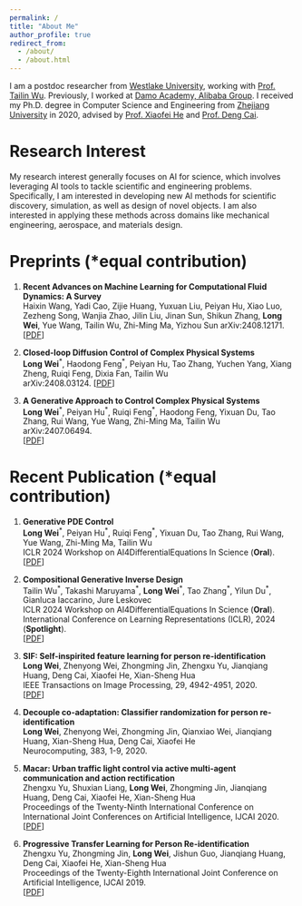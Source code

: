 ```yaml
---
permalink: /
title: "About Me"
author_profile: true
redirect_from: 
  - /about/
  - /about.html
---
```


<!-- # About Me -->
I am a postdoc researcher from [Westlake University](https://en.westlake.edu.cn/), working with [Prof. Tailin Wu](https://tailin.org/). Previously, I worked at [Damo Academy, Alibaba Group](https://damo.alibaba.com/?language=en). I received my Ph.D. degree in Computer Science and Engineering from [Zhejiang University](https://www.zju.edu.cn/english/) in 2020, advised by [Prof. Xiaofei He](http://www.cad.zju.edu.cn/home/xiaofeihe/) and [Prof. Deng Cai](http://www.cad.zju.edu.cn/home/dengcai/).


# Research Interest
My research interest generally focuses on AI for science, which involves leveraging AI tools to tackle scientific and engineering problems. Specifically, I am interested in developing new AI methods for scientific discovery, simulation, as well as design of novel objects. I am also interested in applying these methods across domains like mechanical engineering, aerospace, and materials design. 
<!-- Additionally, I have a keen interest in generative AI. -->

# Preprints (*equal contribution)

1. **Recent Advances on Machine Learning for Computational Fluid Dynamics: A Survey**  
Haixin Wang, Yadi Cao, Zijie Huang, Yuxuan Liu, Peiyan Hu, Xiao Luo, Zezheng Song, Wanjia Zhao, Jilin Liu, Jinan Sun, Shikun Zhang, **Long Wei**, Yue Wang, Tailin Wu, Zhi-Ming Ma, Yizhou Sun
arXiv:2408.12171.
[[PDF](https://arxiv.org/abs/2408.12171)]

2. **Closed-loop Diffusion Control of Complex Physical Systems**  
**Long Wei**<sup>\*</sup>, Haodong Feng<sup>\*</sup>, Peiyan Hu, Tao Zhang, Yuchen Yang, Xiang Zheng, Ruiqi Feng, Dixia Fan, Tailin Wu  
arXiv:2408.03124.
[[PDF](https://arxiv.org/pdf/2408.03124)]

3. **A Generative Approach to Control Complex Physical Systems**  
**Long Wei**<sup>\*</sup>, Peiyan Hu<sup>\*</sup>, Ruiqi Feng<sup>\*</sup>, Haodong Feng, Yixuan Du, Tao Zhang, Rui Wang, Yue Wang, Zhi-Ming Ma, Tailin Wu   
arXiv:2407.06494.  
[[PDF](https://arxiv.org/pdf/2407.06494)]



# Recent Publication (*equal contribution)

1. **Generative PDE Control**  
**Long Wei**<sup>\*</sup>, Peiyan Hu<sup>\*</sup>, Ruiqi Feng<sup>\*</sup>, Yixuan Du, Tao Zhang, Rui Wang, Yue Wang, Zhi-Ming Ma, Tailin Wu   
ICLR 2024 Workshop on AI4DifferentialEquations In Science (**Oral**).  
[[PDF](https://openreview.net/forum?id=vaKnCahjdj)]

2. **Compositional Generative Inverse Design**  
Tailin Wu<sup>\*</sup>, Takashi Maruyama<sup>\*</sup>, **Long Wei**<sup>\*</sup>, Tao Zhang<sup>\*</sup>, Yilun Du<sup>\*</sup>, Gianluca Iaccarino, Jure Leskovec   
ICLR 2024 Workshop on AI4DifferentialEquations In Science (**Oral**).  
International Conference on Learning Representations (ICLR), 2024 (**Spotlight**).  
[[PDF](https://openreview.net/forum?id=wmX0CqFSd7)]

3. **SIF: Self-inspirited feature learning for person re-identification**  
**Long Wei**, Zhenyong Wei, Zhongming Jin, Zhengxu Yu, Jianqiang Huang, Deng Cai, Xiaofei He, Xian-Sheng Hua  
IEEE Transactions on Image Processing, 29, 4942-4951, 2020.  
[[PDF](https://www.researchgate.net/profile/Long-Wei-14/publication/339700962_SIF_Self-Inspirited_Feature_Learning_for_Person_Re-Identification/links/64b1eed3c41fb852dd70eb7b/SIF-Self-Inspirited-Feature-Learning-for-Person-Re-Identification.pdf)]  

4. **Decouple co-adaptation: Classifier randomization for person re-identification**  
**Long Wei**, Zhenyong Wei, Zhongming Jin, Qianxiao Wei, Jianqiang Huang, Xian-Sheng Hua, Deng Cai, Xiaofei He  
Neurocomputing, 383, 1-9, 2020.  

5. **Macar: Urban traffic light control via active multi-agent communication and action rectification**  
Zhengxu Yu, Shuxian Liang, **Long Wei**, Zhongming Jin, Jianqiang Huang, Deng Cai, Xiaofei He, Xian-Sheng Hua  
Proceedings of the Twenty-Ninth International Conference on International Joint Conferences on Artificial Intelligence, IJCAI 2020.  
[[PDF](https://www.ijcai.org/proceedings/2020/0345.pdf)]  

6. **Progressive Transfer Learning for Person Re-identification**  
Zhengxu Yu, Zhongming Jin, **Long Wei**, Jishun Guo, Jianqiang Huang, Deng Cai, Xiaofei He, Xian-Sheng Hua  
Proceedings of the Twenty-Eighth International Joint Conference on Artificial Intelligence, IJCAI 2019.  
[[PDF](https://www.ijcai.org/proceedings/2019/0586.pdf)]